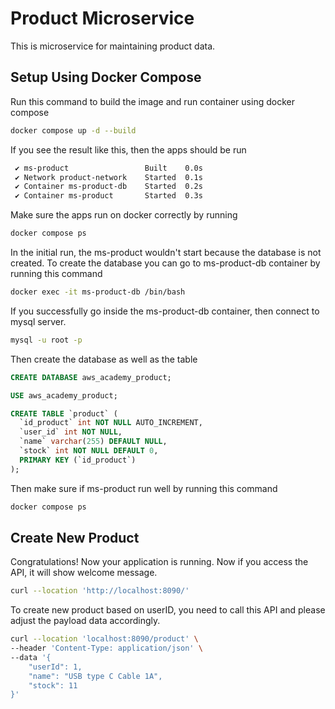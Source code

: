 
# Product Microservice

This is microservice for maintaining product data.

## Setup Using Docker Compose
Run this command to build the image and run container using docker compose

```bash
docker compose up -d --build
```
If you see the result like this, then the apps should be run
```bash
 ✔ ms-product                 Built    0.0s 
 ✔ Network product-network    Started  0.1s
 ✔ Container ms-product-db    Started  0.2s
 ✔ Container ms-product       Started  0.3s
```

Make sure the apps run on docker correctly by running
```bash
docker compose ps
```

In the initial run, the ms-product wouldn't start because the database is not created. To create the database you can go to ms-product-db container by running this command
```bash
docker exec -it ms-product-db /bin/bash
```

If you successfully go inside the ms-product-db container, then connect to mysql server.
```bash
mysql -u root -p
```

Then create the database as well as the table
```sql
CREATE DATABASE aws_academy_product;

USE aws_academy_product;

CREATE TABLE `product` (
  `id_product` int NOT NULL AUTO_INCREMENT,
  `user_id` int NOT NULL,
  `name` varchar(255) DEFAULT NULL,
  `stock` int NOT NULL DEFAULT 0,
  PRIMARY KEY (`id_product`)
);
```

Then make sure if ms-product run well by running this command
```bash
docker compose ps
```

## Create New Product
Congratulations! Now your application is running. Now if you access the API, it will show welcome message.
```bash
curl --location 'http://localhost:8090/'
```
To create new product based on userID, you need to call this API and please adjust the payload data accordingly.
```bash
curl --location 'localhost:8090/product' \
--header 'Content-Type: application/json' \
--data '{
    "userId": 1,
    "name": "USB type C Cable 1A",
    "stock": 11
}'
```